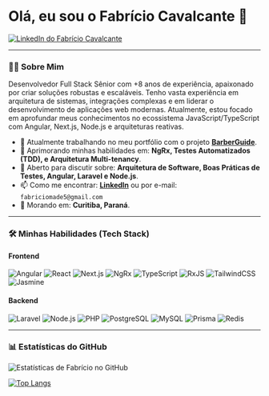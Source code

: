 # Olá, eu sou o Fabrício Cavalcante 👋

<a href="https://www.linkedin.com/in/-fabricio/" target="_blank"><img src="https://img.shields.io/badge/LinkedIn-0077B5?style=for-the-badge&logo=linkedin&logoColor=white" alt="LinkedIn do Fabrício Cavalcante"></a>

---

### 👨‍💻 Sobre Mim

Desenvolvedor Full Stack Sênior com +8 anos de experiência, apaixonado por criar soluções robustas e escaláveis. Tenho vasta experiência em arquitetura de sistemas, integrações complexas e em liderar o desenvolvimento de aplicações web modernas. Atualmente, estou focado em aprofundar meus conhecimentos no ecossistema JavaScript/TypeScript com Angular, Next.js, Node.js e arquiteturas reativas.

- 🔭 Atualmente trabalhando no meu portfólio com o projeto **[BarberGuide](https://github.com/bribinha/barberguide-frontend)**.
- 🌱 Aprimorando minhas habilidades em: **NgRx, Testes Automatizados (TDD), e Arquitetura Multi-tenancy**.
- 💬 Aberto para discutir sobre: **Arquitetura de Software, Boas Práticas de Testes, Angular, Laravel e Node.js**.
- 📫 Como me encontrar: **[LinkedIn](https://www.linkedin.com/in/-fabricio/)** ou por e-mail: `fabriciomade5@gmail.com`
- 📍 Morando em: **Curitiba, Paraná**.

---

### 🛠️ Minhas Habilidades (Tech Stack)

#### **Frontend**
![Angular](https://img.shields.io/badge/Angular-DD0031?style=for-the-badge&logo=angular&logoColor=white)
![React](https://img.shields.io/badge/React-61DAFB?style=for-the-badge&logo=react&logoColor=black)
![Next.js](https://img.shields.io/badge/Next.js-000000?style=for-the-badge&logo=nextdotjs&logoColor=white)
![NgRx](https://img.shields.io/badge/NgRx-BA2BD2?style=for-the-badge&logo=ngrx&logoColor=white)
![TypeScript](https://img.shields.io/badge/TypeScript-3178C6?style=for-the-badge&logo=typescript&logoColor=white)
![RxJS](https://img.shields.io/badge/RxJS-E83B8A?style=for-the-badge&logo=rxjs&logoColor=white)
![TailwindCSS](https://img.shields.io/badge/Tailwind_CSS-38B2AC?style=for-the-badge&logo=tailwind-css&logoColor=white)
![Jasmine](https://img.shields.io/badge/Jasmine-8A4182?style=for-the-badge&logo=jasmine&logoColor=white)

#### **Backend**
![Laravel](https://img.shields.io/badge/Laravel-FF2D20?style=for-the-badge&logo=laravel&logoColor=white)
![Node.js](https://img.shields.io/badge/Node.js-339933?style=for-the-badge&logo=nodedotjs&logoColor=white)
![PHP](https://img.shields.io/badge/PHP-777BB4?style=for-the-badge&logo=php&logoColor=white)
![PostgreSQL](https://img.shields.io/badge/PostgreSQL-4169E1?style=for-the-badge&logo=postgresql&logoColor=white)
![MySQL](https://img.shields.io/badge/MySQL-4479A1?style=for-the-badge&logo=mysql&logoColor=white)
![Prisma](https://img.shields.io/badge/Prisma-2D3748?style=for-the-badge&logo=prisma&logoColor=white)
![Redis](https://img.shields.io/badge/Redis-DC382D?style=for-the-badge&logo=redis&logoColor=white)

---

### 📊 Estatísticas do GitHub

![Estatísticas de Fabrício no GitHub](https://github-readme-stats.vercel.app/api?username=bribinha&show_icons=true&theme=dracula&include_all_commits=true&count_private=true)

[![Top Langs](https://github-readme-stats.vercel.app/api/top-langs/?username=bribinha&layout=compact&langs_count=7&theme=dracula)](https://github.com/anuraghazra/github-readme-stats)
